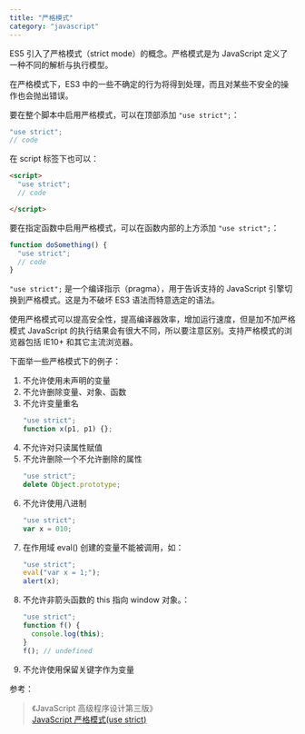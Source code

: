 ```yaml
---
title: "严格模式"
category: "javascript"
---
```


ES5 引入了严格模式（strict mode）的概念。严格模式是为 JavaScript 定义了一种不同的解析与执行模型。

在严格模式下，ES3 中的一些不确定的行为将得到处理，而且对某些不安全的操作也会抛出错误。

要在整个脚本中启用严格模式，可以在顶部添加 `"use strict";`：

```javascript
"use strict";
// code
```

在 script 标签下也可以：

```html
<script>
  "use strict";
  // code

</script>
```

要在指定函数中启用严格模式，可以在函数内部的上方添加 `"use strict";`：

```javascript
function doSomething() {
  "use strict";
  // code
}
```

`"use strict";` 是一个编译指示（pragma），用于告诉支持的 JavaScript 引擎切换到严格模式。这是为不破坏 ES3 语法而特意选定的语法。

使用严格模式可以提高安全性，提高编译器效率，增加运行速度，但是加不加严格模式 JavaScript 的执行结果会有很大不同，所以要注意区别。支持严格模式的浏览器包括 IE10+ 和其它主流浏览器。

下面举一些严格模式下的例子：

1. 不允许使用未声明的变量
1. 不允许删除变量、对象、函数
1. 不允许变量重名
   ```javascript
   "use strict";
   function x(p1, p1) {};
   ```
1. 不允许对只读属性赋值
1. 不允许删除一个不允许删除的属性
   ```javascript
   "use strict";
   delete Object.prototype;
   ```
1. 不允许使用八进制
   ```javascript
   "use strict";
   var x = 010;
   ```
1. 在作用域 eval() 创建的变量不能被调用，如：
   ```javascript
   "use strict";
   eval("var x = 1;");
   alert(x);
   ```
1. 不允许非箭头函数的 this 指向 window 对象。：
   ```javascript
   "use strict";
   function f() {
     console.log(this);
   }
   f(); // undefined
   ```
1. 不允许使用保留关键字作为变量

参考：

> 《JavaScript 高级程序设计第三版》  
> [JavaScript 严格模式(use strict)](http://www.runoob.com/js/js-strict.html)  
